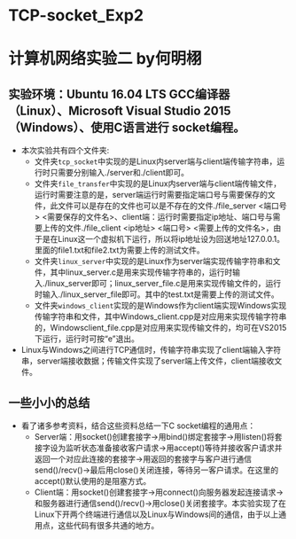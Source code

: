 # TCP-socket_Exp2
# 计算机网络实验二  by何明栩
## 实验环境：Ubuntu 16.04 LTS GCC编译器（Linux）、Microsoft Visual Studio 2015（Windows）、使用C语言进行 socket编程。

* 本次实验共有四个文件夹:<br>
  * 文件夹`tcp_socket`中实现的是Linux内server端与client端传输字符串，运行时只需要分别输入./server和./client即可。
  * 文件夹`file_transfer`中实现的是Linux内server端与client端传输文件，运行时需要注意的是，server端运行时需要指定端口号与需要保存的文件，此文件可以是存在的文件也可以是不存在的文件./file_server <端口号> <需要保存的文件名>、client端：运行时需要指定ip地址、端口号与需要上传的文件./file_client <ip地址> <端口号> <需要上传的文件名>，由于是在Linux这一个虚拟机下运行，所以将ip地址设为回送地址127.0.0.1。里面的file1.txt和file2.txt为需要上传的测试文件。
  * 文件夹`linux_server`中实现的是Linux作为server端实现传输字符串和文件，其中linux_server.c是用来实现传输字符串的，运行时输入./linux_server即可；linux_server_file.c是用来实现传输文件的，运行时输入./linux_server_file即可。其中的test.txt是需要上传的测试文件。
  * 文件夹`windows_client`实现的是Windows作为client端实现Windows实现传输字符串和文件，其中Windows_client.cpp是对应用来实现传输字符串的，Windowsclient_file.cpp是对应用来实现传输文件的，均可在VS2015下运行，运行时可按“e”退出。
* Linux与Windows之间进行TCP通信时，传输字符串实现了client端输入字符串，server端接收数据；传输文件实现了server端上传文件，client端接收文件。

## 一些小小的总结
* 看了诸多参考资料，结合这些资料总结一下C socket编程的通用点：<br>
  * Server端：用socket()创建套接字->用bind()绑定套接字->用listen()将套接字设为监听状态准备接收客户请求->用accept()等待并接收客户请求并返回一个对应此连接的套接字->用返回的套接字与客户进行通信send()/recv()->最后用close()关闭连接，等待另一客户请求。在这里的accept()默认使用的是阻塞方式。
  * Client端：用socket()创建套接字->用connect()向服务器发起连接请求->和服务器进行通信send()/recv()->用close()关闭套接字。本实验实现了在Linux下开两个终端进行通信以及Linux与Windows间的通信，由于以上通用点，这些代码有很多共通的地方。
